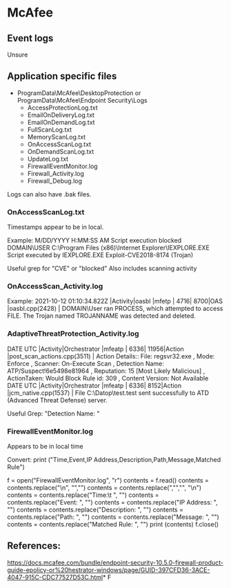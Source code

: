 # McAfee

## Event logs
Unsure

## Application specific files

* ProgramData\McAfee\DesktopProtection or ProgramData\McAfee\Endpoint Security\Logs
  * AccessProtectionLog.txt
  * EmailOnDeliveryLog.txt
  * EmailOnDemandLog.txt
  * FullScanLog.txt
  * MemoryScanLog.txt
  * OnAccessScanLog.txt
  * OnDemandScanLog.txt
  * UpdateLog.txt
  * FirewallEventMonitor.log
  * Firewall_Activity.log
  * Firewall_Debug.log

Logs can also have .bak files.

### OnAccessScanLog.txt
Timestamps appear to be in local.

Example:
M/DD/YYYY       H:MM:SS AM      Script execution blocked        DOMAIN\USER C:\Program Files (x86)\Internet Explorer\IEXPLORE.EXE   Script executed by IEXPLORE.EXE Exploit-CVE2018-8174 (Trojan)

Useful grep for "CVE" or "blocked"
Also includes scanning activity

### OnAccessScan_Activity.log

Example:
2021-10-12 01:10:34.822Z    |Activity|oasbl               |mfetp                    |      4716|      8700|OAS                 |oasbl.cpp(2428)                         | DOMAIN\User ran PROCESS, which attempted to access FILE. The Trojan named TROJANNAME was detected and deleted.

### AdaptiveThreatProtection_Activity.log

DATE UTC    |Activity|Orchestrator        |mfeatp                   |      6336|     11956|Action              |post_scan_actions.cpp(3511)             | Action Details::  File: regsvr32.exe , Mode: Enforce , Scanner: On-Execute Scan , Detection Name: ATP/Suspect!6e5498e81964 , Reputation: 15  [Most Likely Malicious] , ActionTaken: Would Block  Rule id: 309 , Content Version: Not Available
DATE UTC    |Activity|Orchestrator        |mfeatp                   |      6336|      8152|Action              |jcm_native.cpp(1537)                    | File C:\Datop\test.test sent successfully to ATD (Advanced Threat Defense) server.

Useful Grep: "Detection Name: "

### FirewallEventMonitor.log
Appears to be in local time

Convert:
print ("Time,Event,IP Address,Description,Path,Message,Matched Rule")

f  = open("FirewallEventMonitor.log", "r") 
contents = f.read()
contents = contents.replace("\n", "\",\"")
contents = contents.replace(",\"\",\"", "\n")
contents = contents.replace("Time:\t ", "")
contents = contents.replace("Event:  ", "")
contents = contents.replace("IP Address:  ", "")
contents = contents.replace("Description:  ", "")
contents = contents.replace("Path:  ", "")
contents = contents.replace("Message:      ", "")
contents = contents.replace("Matched Rule:  ", "")
print (contents)
f.close()

## References:
https://docs.mcafee.com/bundle/endpoint-security-10.5.0-firewall-product-guide-epolicy-or%20hestrator-windows/page/GUID-397CFD36-3ACE-4047-915C-CDC77527D53C.html* F

